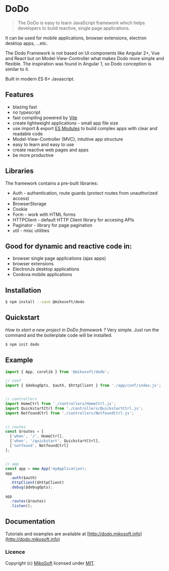 # DoDo
> The DoDo is easy to learn JavaScript framework which helps developers to build reactive, single page applications.

It can be used for mobile applications, browser extensions, electron desktop apps, ...etc.

The Dodo Framework is not based on UI components like Angular 2+, Vue and React but on Model-View-Controller what makes Dodo more simple and flexible.
The inspiration was found in Angular 1, so Dodo conception is similar to it.

Built in modern ES 6+ Javascript.


## Features
- blazing fast
- no typescript
- fast compiling powered by [Vite](https://vitejs.dev/)
- create lightweight applications - small app file size
- use import &amp; export <a href="https://developer.mozilla.org/en-US/docs/Web/JavaScript/Guide/Modules" target="_blank">ES Modules</a> to build complex apps with clear and readable code
- Model-View-Controller (MVC), intuitive app structure
- easy to learn and easy to use
- create reactive web pages and apps
- be more productive


## Libraries
The framework contains a pre-built libraries:
- Auth - authentication, route guards (protect routes from unauthorized access)
- BrowserStorage
- Cookie
- Form - work with HTML forms
- HTTPClient - default HTTP Client library for accesing APIs
- Paginator - library for page pagination
- util - misc utilities


## Good for dynamic and reactive code in:
- browser single page applications (ajax apps)
- browser extensions
- ElectronJs desktop applications
- Cordova mobile applications


## Installation
```bash
$ npm install --save @mikosoft/dodo
```


## Quickstart
*How to start a new project in DoDo framework ?*
Very simple. Just run the command and the boilerplate code will be installed.
```bash
$ npm init dodo
```





## Example
```javascript
import { App, corelib } from '@mikosoft/dodo';

// conf
import { $debugOpts, $auth, $httpClient } from './app/conf/index.js';


// controllers
import HomeCtrl from './controllers/HomeCtrl.js';
import QuickstartCtrl from './controllers/QuickstartCtrl.js';
import NotfoundCtrl from './controllers/NotfoundCtrl.js';

         
// routes
const $routes = [
  ['when', '/', HomeCtrl],
  ['when', '/quickstart', QuickstartCtrl],
  ['notfound', NotfoundCtrl]
];


// app
const app = new App('myApplication);
app
  .auth($auth)
  .httpClient($httpClient)
  .debug($debugOpts);

app
  .routes($routes)
  .listen();
```


## Documentation
Tutorials and examples are available at [http://dodo.mikosoft.info](http://dodo.mikosoft.info)


### Licence
Copyright (c) [MikoSoft](http://mikosoft.info) licensed under [MIT](./LICENSE).

